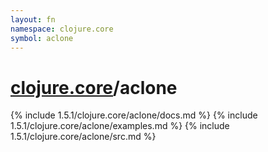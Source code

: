 ```yaml
---
layout: fn
namespace: clojure.core
symbol: aclone
---
```


# [clojure.core](../)/aclone

{% include 1.5.1/clojure.core/aclone/docs.md %}
{% include 1.5.1/clojure.core/aclone/examples.md %}
{% include 1.5.1/clojure.core/aclone/src.md %}

